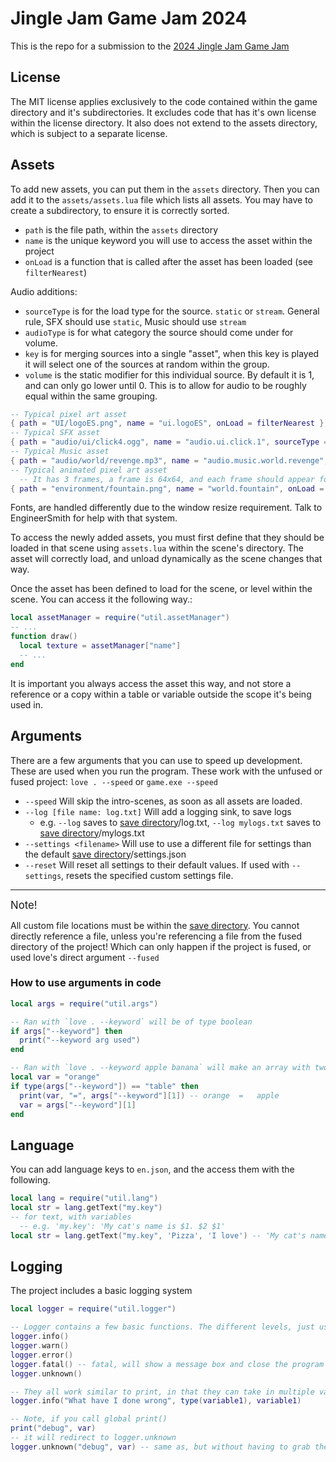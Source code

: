 # Jingle Jam Game Jam 2024
This is the repo for a submission to the [2024 Jingle Jam Game Jam](https://itch.io/jam/jinglegamejam2024)

## License
The MIT license applies exclusively to the code contained within the game directory and it's subdirectories. It excludes code that has it's own license within the license directory. It also does not extend to the assets directory, which is subject to a separate license.

## Assets
To add new assets, you can put them in the `assets` directory. Then you can add it to the `assets/assets.lua` file which lists all assets. You may have to create a subdirectory, to ensure it is correctly sorted.

* `path` is the file path, within the `assets` directory
* `name` is the unique keyword you will use to access the asset within the project
* `onLoad` is a function that is called after the asset has been loaded (see `filterNearest`)

Audio additions:
* `sourceType` is for the load type for the source. `static` or `stream`. General rule, SFX should use `static`, Music should use `stream`
* `audioType` is for what category the source should come under for volume.
* `key` is for merging sources into a single "asset", when this key is played it will select one of the sources at random within the group.
* `volume` is the static modifier for this individual source. By default it is 1, and can only go lower until 0. This is to allow for audio to be roughly equal within the same grouping.

```lua
-- Typical pixel art asset
{ path = "UI/logoES.png", name = "ui.logoES", onLoad = filterNearest },
-- Typical SFX asset
{ path = "audio/ui/click4.ogg", name = "audio.ui.click.1", sourceType = "static", audioType = "ui", key = "audio.ui.click", volume = 1.0 },
-- Typical Music asset
{ path = "audio/world/revenge.mp3", name = "audio.music.world.revenge", sourceType = "stream", audioType = "music", volume = 0.8 },
-- Typical animated pixel art asset
  -- It has 3 frames, a frame is 64x64, and each frame should appear for 0.15 seconds
{ path = "environment/fountain.png", name = "world.fountain", onLoad = makePixelAnimation, 3, 64, 64, 0.15 },
```

Fonts, are handled differently due to the window resize requirement. Talk to EngineerSmith for help with that system.

To access the newly added assets, you must first define that they should be loaded in that scene using `assets.lua` within the scene's directory. The asset will correctly load, and unload dynamically as the scene changes that way.

Once the asset has been defined to load for the scene, or level within the scene. You can access it the following way.:
```lua
local assetManager = require("util.assetManager")
-- ...
function draw()
  local texture = assetManager["name"]
  -- ...
end
```
It is important you always access the asset this way, and not store a reference or a copy within a table or variable outside the scope it's being used in.

## Arguments
There are a few arguments that you can use to speed up development. These are used when you run the program. These work with the unfused or fused project: `love . --speed` or `game.exe --speed`

* `--speed` Will skip the intro-scenes, as soon as all assets are loaded.
* `--log [file name: log.txt]` Will add a logging sink, to save logs
  * e.g. `--log` saves to [save directory]/log.txt, `--log mylogs.txt` saves to [save directory]/mylogs.txt
* `--settings <filename>` Will use to use a different file for settings than the default [save directory]/settings.json
* `--reset` Will reset all settings to their default values. If used with `--settings`, resets the specified custom settings file.
---
<big>Note!</big>

All custom file locations must be within the [save directory]. You cannot directly reference a file, unless you're referencing a file from the fused directory of the project! Which can only happen if the project is fused, or used love's direct argument `--fused`

### How to use arguments in code
```lua
local args = require("util.args")

-- Ran with `love . --keyword` will be of type boolean
if args["--keyword"] then
  print("--keyword arg used")
end

-- Ran with `love . --keyword apple banana` will make an array with two entries ['apple', 'banana']
local var = "orange"
if type(args["--keyword"]) == "table" then
  print(var, "=", args["--keyword"][1]) -- orange  =   apple
  var = args["--keyword"][1]
end
```

## Language
You can add language keys to `en.json`, and the access them with the following.
```lua
local lang = require("util.lang")
local str = lang.getText("my.key")
-- for text, with variables
  -- e.g. 'my.key': 'My cat's name is $1. $2 $1'
local str = lang.getText("my.key", 'Pizza', 'I love') -- 'My cat's name is Pizza. I love Pizza'
```

## Logging
The project includes a basic logging system
```lua
local logger = require("util.logger")

-- Logger contains a few basic functions. The different levels, just use different prefixes and colors (where consoles support colors)
logger.info()
logger.warn()
logger.error()
logger.fatal() -- fatal, will show a message box and close the program
logger.unknown()

-- They all work similar to print, in that they can take in multiple values
logger.info("What have I done wrong", type(variable1), variable1)

-- Note, if you call global print()
print("debug", var)
-- it will redirect to logger.unknown
logger.unknown("debug", var) -- same as, but without having to grab the logger table
```

[save directory]: https://love2d.org/wiki/love.filesystem
